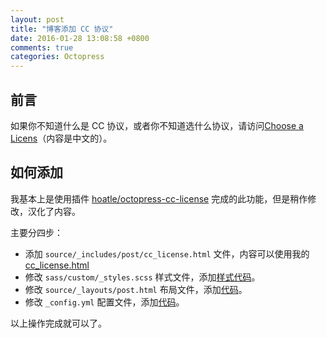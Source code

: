 ```yaml
---
layout: post
title: "博客添加 CC 协议"
date: 2016-01-28 13:08:58 +0800
comments: true
categories: Octopress
---
```


## 前言

如果你不知道什么是 CC 协议，或者你不知道选什么协议，请访问[Choose a Licens](http://creativecommons.org/choose/)（内容是中文的）。

## 如何添加

我基本上是使用插件 [hoatle/octopress-cc-license](https://github.com/hoatle/octopress-cc-license) 完成的此功能，但是稍作修改，汉化了内容。

<!--more-->

主要分四步：

- 添加 `source/_includes/post/cc_license.html` 文件，内容可以使用我的 [cc_license.html](https://github.com/forecho/blog/blob/master/source%2F_includes%2Fpost%2Fcc_license.html)
- 修改 `sass/custom/_styles.scss` 样式文件，添加[样式代码](https://github.com/forecho/blog/blob/master/sass%2Fcustom%2F_styles.scss#L22-L38)。
- 修改 `source/_layouts/post.html` 布局文件，添加[代码](https://github.com/forecho/blog/blob/master/source%2F_layouts%2Fpost.html#L9-L11)。
- 修改 `_config.yml` 配置文件，添加[代码](https://github.com/forecho/blog/blob/master/_config.yml#L118-L136)。

以上操作完成就可以了。

